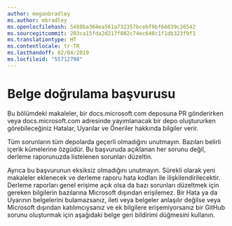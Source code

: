```yaml
---
author: meganbradley
ms.author: mbradley
ms.openlocfilehash: 5488ba364ea561a732357bcebf9bf66039c26542
ms.sourcegitcommit: 203ca15fda2d217f082c74ec648c1f1db323f9f1
ms.translationtype: HT
ms.contentlocale: tr-TR
ms.lasthandoff: 02/04/2019
ms.locfileid: "55712798"
---
```

# <a name="docs-validation-reference"></a>Belge doğrulama başvurusu

Bu bölümdeki makaleler, bir docs.microsoft.com deposuna PR gönderirken veya docs.microsoft.com adresinde yayımlanacak bir depo oluştururken görebileceğiniz Hatalar, Uyarılar ve Öneriler hakkında bilgiler verir.

Tüm sorunların tüm depolarda geçerli olmadığını unutmayın. Bazıları belirli içerik kümelerine özgüdür. Bu başvuruda açıklanan her sorunu değil, derleme raporunuzda listelenen sorunları düzeltin.

Ayrıca bu başvurunun eksiksiz olmadığını unutmayın. Sürekli olarak yeni makaleler eklenecek ve derleme raporu hata kodları ile ilişkilendirilecektir. Derleme raporları genel erişime açık olsa da bazı sorunları düzeltmek için gereken bilgilerin bazılarına Microsoft dışından erişilemez. Bir Hata ya da Uyarının belgelerini bulamazsanız, ileti veya belgeler anlaşılır değilse veya Microsoft dışından katılımcıysanız ve ek bilgilere erişemiyorsanız bir GitHub sorunu oluşturmak için aşağıdaki belge geri bildirimi düğmesini kullanın.
